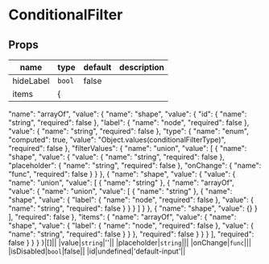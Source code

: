 # ConditionalFilter

## Props

|name|type|default|description|
|----|----|-------|-----------|
|hideLabel|`bool`|false||
|items|{
  "name": "arrayOf",
  "value": {
    "name": "shape",
    "value": {
      "id": {
        "name": "string",
        "required": false
      },
      "label": {
        "name": "node",
        "required": false
      },
      "value": {
        "name": "string",
        "required": false
      },
      "type": {
        "name": "enum",
        "computed": true,
        "value": "Object.values(conditionalFilterType)",
        "required": false
      },
      "filterValues": {
        "name": "union",
        "value": [
          {
            "name": "shape",
            "value": {
              "value": {
                "name": "string",
                "required": false
              },
              "placeholder": {
                "name": "string",
                "required": false
              },
              "onChange": {
                "name": "func",
                "required": false
              }
            }
          },
          {
            "name": "shape",
            "value": {
              "value": {
                "name": "union",
                "value": [
                  {
                    "name": "string"
                  },
                  {
                    "name": "arrayOf",
                    "value": {
                      "name": "union",
                      "value": [
                        {
                          "name": "string"
                        },
                        {
                          "name": "shape",
                          "value": {
                            "label": {
                              "name": "node",
                              "required": false
                            },
                            "value": {
                              "name": "string",
                              "required": false
                            }
                          }
                        }
                      ]
                    }
                  },
                  {
                    "name": "shape",
                    "value": {}
                  }
                ],
                "required": false
              },
              "items": {
                "name": "arrayOf",
                "value": {
                  "name": "shape",
                  "value": {
                    "label": {
                      "name": "node",
                      "required": false
                    },
                    "value": {
                      "name": "string",
                      "required": false
                    }
                  }
                },
                "required": false
              }
            }
          }
        ],
        "required": false
      }
    }
  }
}|[]||
|value|`string`|''||
|placeholder|`string`|||
|onChange|`func`|||
|isDisabled|`bool`|false||
|id|undefined|'default-input'||


